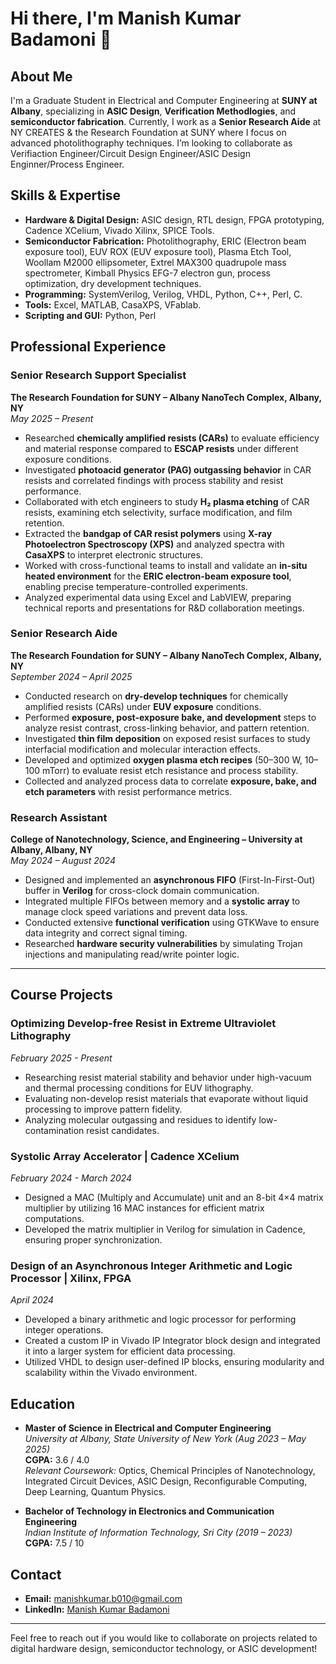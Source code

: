# Hi there, I'm Manish Kumar Badamoni 👋

## About Me

I'm a Graduate Student in Electrical and Computer Engineering at **SUNY at Albany**, specializing in **ASIC Design**, **Verification Methodlogies**, and **semiconductor fabrication**. Currently, I work as a **Senior Research Aide** at NY CREATES & the Research Foundation at SUNY where I focus on advanced photolithography techniques. I’m looking to collaborate as Verifiaction Engineer/Circuit Design Engineer/ASIC Design Enginner/Process Engineer.

## Skills & Expertise

- **Hardware & Digital Design:** ASIC design, RTL design, FPGA prototyping, Cadence XCelium, Vivado Xilinx, SPICE Tools.
- **Semiconductor Fabrication:** Photolithography,  ERIC (Electron beam exposure tool), EUV ROX (EUV exposure tool), Plasma
Etch Tool, Woollam M2000 ellipsometer, Extrel MAX300 quadrupole mass spectrometer, Kimball Physics EFG-7
electron gun, process optimization, dry development techniques.
- **Programming:** SystemVerilog, Verilog, VHDL, Python, C++, Perl, C.
- **Tools:** Excel, MATLAB, CasaXPS, VFablab.
- **Scripting and GUI:** Python, Perl
## Professional Experience

### Senior Research Support Specialist  
**The Research Foundation for SUNY – Albany NanoTech Complex, Albany, NY**  
*May 2025 – Present*  
- Researched **chemically amplified resists (CARs)** to evaluate efficiency and material response compared to **ESCAP resists** under different exposure conditions.  
- Investigated **photoacid generator (PAG) outgassing behavior** in CAR resists and correlated findings with process stability and resist performance.  
- Collaborated with etch engineers to study **H₂ plasma etching** of CAR resists, examining etch selectivity, surface modification, and film retention.  
- Extracted the **bandgap of CAR resist polymers** using **X-ray Photoelectron Spectroscopy (XPS)** and analyzed spectra with **CasaXPS** to interpret electronic structures.  
- Worked with cross-functional teams to install and validate an **in-situ heated environment** for the **ERIC electron-beam exposure tool**, enabling precise temperature-controlled experiments.  
- Analyzed experimental data using Excel and LabVIEW, preparing technical reports and presentations for R&D collaboration meetings.

### Senior Research Aide  
**The Research Foundation for SUNY – Albany NanoTech Complex, Albany, NY**  
*September 2024 – April 2025*  
- Conducted research on **dry-develop techniques** for chemically amplified resists (CARs) under **EUV exposure** conditions.  
- Performed **exposure, post-exposure bake, and development** steps to analyze resist contrast, cross-linking behavior, and pattern retention.  
- Investigated **thin film deposition** on exposed resist surfaces to study interfacial modification and molecular interaction effects.  
- Developed and optimized **oxygen plasma etch recipes** (50–300 W, 10–100 mTorr) to evaluate resist etch resistance and process stability.  
- Collected and analyzed process data to correlate **exposure, bake, and etch parameters** with resist performance metrics.  

### Research Assistant  
**College of Nanotechnology, Science, and Engineering – University at Albany, Albany, NY**  
*May 2024 – August 2024*  
- Designed and implemented an **asynchronous FIFO** (First-In-First-Out) buffer in **Verilog** for cross-clock domain communication.  
- Integrated multiple FIFOs between memory and a **systolic array** to manage clock speed variations and prevent data loss.  
- Conducted extensive **functional verification** using GTKWave to ensure data integrity and correct signal timing.  
- Researched **hardware security vulnerabilities** by simulating Trojan injections and manipulating read/write pointer logic.
---

## Course Projects

### Optimizing Develop-free Resist in Extreme Ultraviolet Lithography  
*February 2025 - Present*  
- Researching resist material stability and behavior under high-vacuum and thermal processing conditions for EUV lithography.  
- Evaluating non-develop resist materials that evaporate without liquid processing to improve pattern fidelity.  
- Analyzing molecular outgassing and residues to identify low-contamination resist candidates.

### Systolic Array Accelerator | Cadence XCelium  
*February 2024 - March 2024*  
- Designed a MAC (Multiply and Accumulate) unit and an 8-bit 4×4 matrix multiplier by utilizing 16 MAC instances for efficient matrix computations.  
- Developed the matrix multiplier in Verilog for simulation in Cadence, ensuring proper synchronization.

### Design of an Asynchronous Integer Arithmetic and Logic Processor | Xilinx, FPGA  
*April 2024*  
- Developed a binary arithmetic and logic processor for performing integer operations.  
- Created a custom IP in Vivado IP Integrator block design and integrated it into a larger system for efficient data processing.  
- Utilized VHDL to design user-defined IP blocks, ensuring modularity and scalability within the Vivado environment.

## Education

- **Master of Science in Electrical and Computer Engineering**  
  *University at Albany, State University of New York (Aug 2023 – May 2025)*  
  **CGPA:** 3.6 / 4.0  
  *Relevant Coursework:* Optics, Chemical Principles of Nanotechnology, Integrated Circuit Devices, ASIC Design, Reconfigurable Computing, Deep Learning, Quantum Physics.

- **Bachelor of Technology in Electronics and Communication Engineering**  
  *Indian Institute of Information Technology, Sri City (2019 – 2023)*  
  **CGPA:** 7.5 / 10  

## Contact

- **Email:** [manishkumar.b010@gmail.com](mailto:manishkumar.b010@gmail.com)
- **LinkedIn:** [Manish Kumar Badamoni](https://www.linkedin.com/in/mbadamoni)

---

Feel free to reach out if you would like to collaborate on projects related to digital hardware design, semiconductor technology, or ASIC development!
